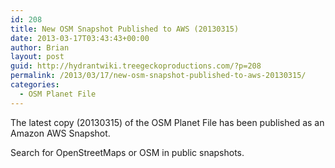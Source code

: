 ```yaml
---
id: 208
title: New OSM Snapshot Published to AWS (20130315)
date: 2013-03-17T03:43:43+00:00
author: Brian
layout: post
guid: http://hydrantwiki.treegeckoproductions.com/?p=208
permalink: /2013/03/17/new-osm-snapshot-published-to-aws-20130315/
categories:
  - OSM Planet File
---
```

The latest copy (20130315) of the OSM Planet File has been published as an Amazon AWS Snapshot.

Search for OpenStreetMaps or OSM in public snapshots.